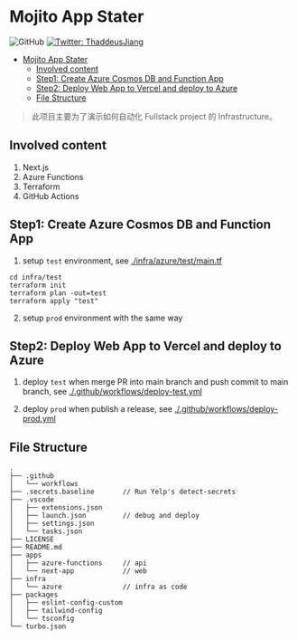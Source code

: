 # Mojito App Stater

![GitHub](https://img.shields.io/github/license/thaddeusjiang/mojito-app-starter?style=for-the-badge)
[![Twitter: ThaddeusJiang](https://img.shields.io/twitter/follow/ThaddeusJiang.svg?style=social)](https://twitter.com/ThaddeusJiang)

- [Mojito App Stater](#mojito-app-stater)
  - [Involved content](#involved-content)
  - [Step1: Create Azure Cosmos DB and Function App](#step1-create-azure-cosmos-db-and-function-app)
  - [Step2: Deploy Web App to Vercel and deploy to Azure](#step2-deploy-web-app-to-vercel-and-deploy-to-azure)
  - [File Structure](#file-structure)

> 此项目主要为了演示如何自动化 Fullstack project 的 Infrastructure。

## Involved content

1. Next.js
2. Azure Functions
3. Terraform
4. GitHub Actions

## Step1: Create Azure Cosmos DB and Function App

1. setup `test` environment, see [./infra/azure/test/main.tf](./infra/azure/test/main.tf)

```
cd infra/test
terraform init
terraform plan -out=test
terraform apply "test"
```

2. setup `prod` environment with the same way

## Step2: Deploy Web App to Vercel and deploy to Azure

1. deploy `test` when merge PR into main branch and push commit to main branch, see [./.github/workflows/deploy-test.yml](./.github/workflows/deploy-test.yml)

2. deploy `prod` when publish a release, see [./.github/workflows/deploy-prod.yml](./.github/workflows/deploy-prod.yml)

## File Structure

```
.
├── .github
│   └── workflows
├── .secrets.baseline       // Run Yelp's detect-secrets
├── .vscode
│   ├── extensions.json
│   ├── launch.json         // debug and deploy
│   ├── settings.json
│   └── tasks.json
├── LICENSE
├── README.md
├── apps
│   ├── azure-functions     // api
│   └── next-app            // web
├── infra
│   └── azure               // infra as code
├── packages
│   ├── eslint-config-custom
│   ├── tailwind-config
│   └── tsconfig
└── turbo.json
```
